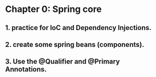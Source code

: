 # Chapter 0: Spring core 

## 1. practice for IoC and Dependency Injections.
## 2. create some spring beans (components).
## 3. Use the @Qualifier and @Primary Annotations.
